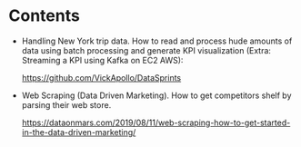 # Contents

* Handling New York trip data. How to read and process hude amounts of data using batch processing and generate KPI visualization (Extra: Streaming a KPI using Kafka on EC2 AWS):

  https://github.com/VickApollo/DataSprints

* Web Scraping (Data Driven Marketing). How to get competitors shelf by parsing their web store. 

  https://dataonmars.com/2019/08/11/web-scraping-how-to-get-started-in-the-data-driven-marketing/

  